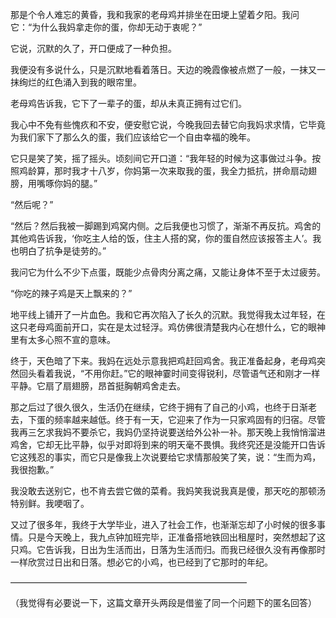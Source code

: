 



那是个令人难忘的黄昏，我和我家的老母鸡并排坐在田埂上望着夕阳。我问它：“为什么我妈拿走你的蛋，你却无动于衷呢？”

它说，沉默的久了，开口便成了一种负担。

我便没有多说什么，只是沉默地看着落日。天边的晚霞像被点燃了一般，一抹又一抹绚烂的红色涌入到我的眼帘里。

老母鸡告诉我，它下了一辈子的蛋，却从未真正拥有过它们。

我心中不免有些愧疚和不安，便安慰它说，今晚我回去替它向我妈求求情，它毕竟为我们家下了那么久的蛋，我们应该给它一个自由幸福的晚年。

它只是笑了笑，摇了摇头。顷刻间它开口道：“我年轻的时候为这事做过斗争。按照鸡龄算，那时我才十八岁，你妈第一次来取我的蛋，我全力抵抗，拼命扇动翅膀，用嘴啄你妈的腿。”

“然后呢？”

“然后？然后我被一脚踢到鸡窝内侧。之后我便也习惯了，渐渐不再反抗。鸡舍的其他鸡告诉我，‘你吃主人给的饭，住主人搭的窝，你的蛋自然应该报答主人’。我也明白了抗争是徒劳的。”

我问它为什么不少下点蛋，既能少点骨肉分离之痛，又能让身体不至于太过疲劳。

“你吃的辣子鸡是天上飘来的？”

地平线上铺开了一片血色。我和它再次陷入了长久的沉默。我觉得我太过年轻，在这只老母鸡面前开口，实在是太过轻浮。鸡仿佛很清楚我内心在想什么，它的眼神里有太多心照不宣的意味。

终于，天色暗了下来。我妈在远处示意我把鸡赶回鸡舍。我正准备起身，老母鸡突然回头看着我说，“不用你赶。”它的眼神霎时间变得锐利，尽管语气还和刚才一样平静。它扇了扇翅膀，昂首挺胸朝鸡舍走去。

那之后过了很久很久，生活仍在继续，它终于拥有了自己的小鸡，也终于日渐老去，下蛋的频率越来越低。终于有一天，它迎来了作为一只家鸡固有的归宿。尽管我再三乞求我妈不要杀它，我妈仍坚持说要送给外公补一补。那天晚上我悄悄溜进鸡舍，它却无比平静，似乎对即将到来的明天毫不畏惧。我终究还是没能开口告诉它这残忍的事实，而它只是像我上次说要给它求情那般笑了笑，说：“生而为鸡，我很抱歉。”

我没敢去送别它，也不肯去尝它做的菜肴。我妈笑我说我真是傻，那天吃的那顿汤特别鲜。我哽咽了。

又过了很多年，我终于大学毕业，进入了社会工作，也渐渐忘却了小时候的很多事情。只是今天晚上，我九点钟加班完毕，正准备搭地铁回出租屋时，突然想起了这只鸡。它告诉我，日出为生活而出，日落为生活而归。而我已经很久没有再像那时一样欣赏过日出和日落。想必它的小鸡，也已经到了它那时的年纪。

  


———————————————————————————

（我觉得有必要说一下，这篇文章开头两段是借鉴了同一个问题下的匿名回答）





